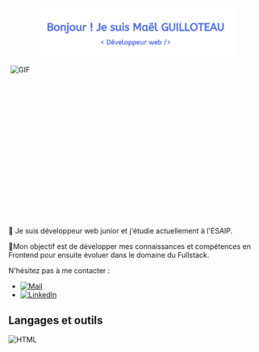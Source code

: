 <p align="center"><a href="https://maelgllt.github.io"><img width="80%" alt="Maël GUILLOTEAU - Développeur web" src="banniere.png" /></a></p>

<img align="right" alt="GIF" src="https://github.com/abhisheknaiidu/abhisheknaiidu/blob/master/code.gif?raw=true" width="500" height="320" />

👋
Je suis développeur web junior et j'étudie actuellement à l'ESAIP.

🎯Mon objectif est de développer mes connaissances et compétences en Frontend pour ensuite évoluer dans le domaine du Fullstack.

N'hésitez pas à me contacter : 
- [![Mail](https://img.shields.io/badge/-Mail-000?&logo=mail.ru&logoColor=grey)](mailto:mael.guilloteau@outlook.fr)
- [![LinkedIn](https://img.shields.io/badge/-LinkedIn-000?&logo=LinkedIn&logoColor=0A66C2)](https://www.linkedin.com/in/maël-guilloteau/)

## Langages et outils

![HTML](https://img.shields.io/badge/-HTML?style=social&logo=html5&logoColor=%23E34F26)

